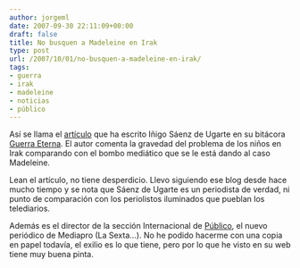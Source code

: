 ```yaml
---
author: jorgeml
date: 2007-09-30 22:11:09+00:00
draft: false
title: No busquen a Madeleine en Irak
type: post
url: /2007/10/01/no-busquen-a-madeleine-en-irak/
tags:
- guerra
- irak
- madeleine
- noticias
- público
---
```


Así se llama el [artículo](http://www.guerraeterna.com/archives/2007/09/no_busquen_a_ma.html) que ha escrito Iñigo Sáenz de Ugarte en su bitácora [Guerra Eterna](http://www.guerraeterna.com). El autor comenta la gravedad del problema de los niños en Irak comparando con el bombo mediático que se le está dando al caso Madeleine.

Lean el artículo, no tiene desperdicio. Llevo siguiendo ese blog desde hace mucho tiempo y se nota que Sáenz de Ugarte es un periodista de verdad, ni punto de comparación con los periolistos iluminados que pueblan los telediarios.

Además es el director de la sección Internacional de [Público](http://www.publico.es), el nuevo periódico de Mediapro (La Sexta...). No he podido hacerme con una copia en papel todavía, el exilio es lo que tiene, pero por lo que he visto en su web tiene muy buena pinta.
